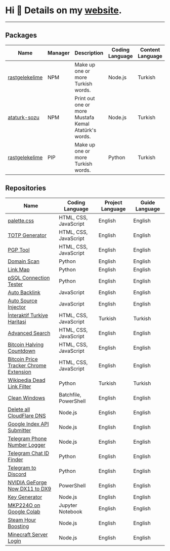 # Hi 👋 Details on my [website](https://ekas.link).

---

## Packages
| Name | Manager | Description| Coding Language | Content Language | Repo |
| --- | --- | --- | --- | --- | --- |
| [rastgelekelime](https://www.npmjs.com/package/rastgelekelime) | NPM | Make up one or more Turkish words. | Node.js | Turkish| [GitHub](https://github.com/EnesKeremAYDIN/npm-rastgelekelime) |
| [ataturk-sozu](https://www.npmjs.com/package/ataturk-sozu) | NPM | Print out one or more Mustafa Kemal Atatürk's words. | Node.js | Turkish| [GitHub](https://github.com/EnesKeremAYDIN/npm-ataturk-sozu) |
| [rastgelekelime](https://pypi.org/project/rastgelekelime)| PIP | Make up one or more Turkish words. | Python| Turkish| [GitHub](https://github.com/EnesKeremAYDIN/pip-rastgelekelime) |

## Repositories
| Name| Coding Language| Project Language | Guide Language |
| --- | --- | --- | --- |
| [palette.css](https://github.com/EnesKeremAYDIN/palette.css)| HTML, CSS, JavaScript| English | English |
| [TOTP Generator](https://github.com/EnesKeremAYDIN/totp-generator)| HTML, CSS, JavaScript| English | English |
| [PGP Tool](https://github.com/EnesKeremAYDIN/pgp-tool)| HTML, CSS, JavaScript| English | English |
| [Domain Scan](https://github.com/EnesKeremAYDIN/domain_scan)| Python | English | English |
| [Link Map](https://github.com/EnesKeremAYDIN/linkMap) | Python | English | English |
| [pSQL Connection Tester](https://github.com/EnesKeremAYDIN/postgresql-connection-tester) | Python | English | English |
| [Auto Backlink](https://github.com/EnesKeremAYDIN/auto-backlink)| JavaScript | English | English |
| [Auto Source Injector](https://github.com/EnesKeremAYDIN/auto-source-injector)| JavaScript | English | English |
| [İnteraktif Turkiye Haritasi](https://github.com/EnesKeremAYDIN/interaktif-turkiye-haritasi)| HTML, CSS, JavaScript| Turkish | Turkish |
| [Advanced Search](https://github.com/EnesKeremAYDIN/advanced-search)| HTML, CSS, JavaScript| English | English |
| [Bitcoin Halving Countdown](https://github.com/EnesKeremAYDIN/bitcoin-halving-countdown)| HTML, CSS, JavaScript| English | English |
| [Bitcoin Price Tracker Chrome Extension](https://github.com/EnesKeremAYDIN/bitcoin-price-tracker-extension) | HTML, CSS, JavaScript| English | English |
| [Wikipedia Dead Link Filter](https://github.com/EnesKeremAYDIN/wikipedia-olu-link-filtreleyici) | Python | Turkish | Turkish |
| [Clean Windows](https://github.com/EnesKeremAYDIN/CleanWindows) | Batchfile, PowerShell | English | English |
| [Delete all CloudFlare DNS](https://github.com/EnesKeremAYDIN/deleteAllCloudflareDNS) | Node.js| English | English |
| [Google Index API Submitter](https://github.com/EnesKeremAYDIN/google-index-api-submitter)| Node.js| English | English |
| [Telegram Phone Number Logger](https://github.com/EnesKeremAYDIN/TelegramPhoneNumberLoggerBot)| Node.js| English | English |
| [Telegram Chat ID Finder](https://github.com/EnesKeremAYDIN/telegram-chat-id) | Python | English | English |
| [Telegram to Discord](https://github.com/EnesKeremAYDIN/TelegramToDiscord)| Python | English | English |
| [NVIDIA GeForge Now DX11 to DX9](https://github.com/EnesKeremAYDIN/GeForgeNowDX11toDX9) | PowerShell | English | English |
| [Key Generator](https://github.com/EnesKeremAYDIN/keyGenerator) | Node.js| English | English |
| [MKP224O on Google Colab](https://github.com/EnesKeremAYDIN/mkp224o-on-google-colab)| Jupyter Notebook | English | English |
| [Steam Hour Boosting](https://github.com/EnesKeremAYDIN/steam-hour-boosting)| Node.js| English | English |
| [Minecraft Server Login](https://github.com/EnesKeremAYDIN/minecraft-server-login-bot)| Node.js| English | English |
